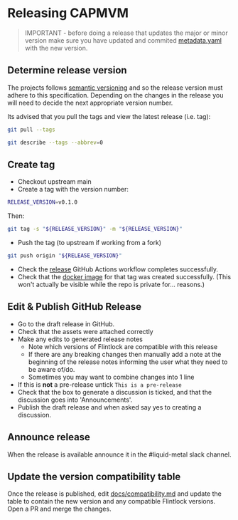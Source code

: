 # Releasing CAPMVM

> IMPORTANT - before doing a release that updates the major or minor version make sure you have updated and commited [metadata.yaml](https://github.com/weaveworks-liquidmetal/cluster-api-provider-microvm/blob/main/metadata.yaml) with the new version.

## Determine release version

The projects follows [semantic versioning](https://semver.org/#semantic-versioning-200)
and so the release version must adhere to this specification.
Depending on the changes in the release you will need to decide the next
appropriate version number.

Its advised that you pull the tags and view the latest release (i.e. tag):

```bash
git pull --tags

git describe --tags --abbrev=0
```

## Create tag

* Checkout upstream main
* Create a tag with the version number:

```bash
RELEASE_VERSION=v0.1.0
```

Then:

```bash
git tag -s "${RELEASE_VERSION}" -m "${RELEASE_VERSION}"
```

* Push the tag (to upstream if working from a fork)

``` bash
git push origin "${RELEASE_VERSION}"
```

* Check the [release](https://github.com/weaveworks-liquidmetal/cluster-api-provider-microvm/actions/workflows/release.yml) GitHub Actions workflow completes successfully.
* Check that the [docker image](https://github.com/orgs/weaveworks-liquidmetal/packages?repo_name=cluster-api-provider-microvm) for that tag was created successfully. (This
won't actually be visible while the repo is private for... reasons.)

## Edit & Publish GitHub Release

* Go to the draft release in GitHub.
* Check that the assets were attached correctly
* Make any edits to generated release notes
  * Note which versions of Flintlock are compatible with this release
  * If there are any breaking changes then manually add a note at the beginning
    of the release notes informing the user what they need to be aware of/do.
  * Sometimes you may want to combine changes into 1 line
* If this is **not** a pre-release untick `This is a pre-release`
* Check that the box to generate a discussion is ticked, and that the discussion
  goes into 'Announcements'.
* Publish the draft release and when asked say yes to creating a discussion.

## Announce release

When the release is available announce it in the #liquid-metal slack channel.

## Update the version compatibility table

Once the release is published, edit [docs/compatibility.md](docs/compatibility.md)
and update the table to contain the new version and any compatible Flintlock versions.
Open a PR and merge the changes.
